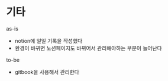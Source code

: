 # 기타

as-is

* notion에 일일 기록을 작성했다
* 환경이 바뀌면 노션페이지도 바뀌어서 관리해야하는 부분이 늘어난다



to-be

* gitbook을 사용해서 관리한다
